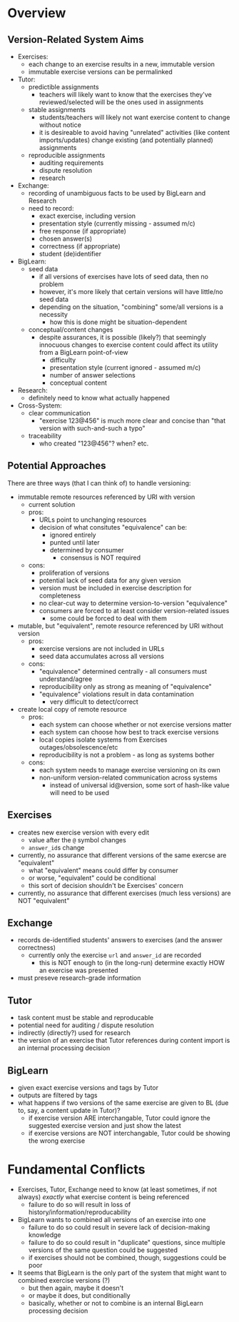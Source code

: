 # Overview

## Version-Related System Aims

* Exercises:
  * each change to an exercise results in a new, immutable version
  * immutable exercise versions can be permalinked
* Tutor:
  * predictible assignments
    * teachers will likely want to know that the exercises they've reviewed/selected will be the ones used in assignments 
  * stable assignments
    * students/teachers will likely not want exercise content to change without notice
    * it is desireable to avoid having "unrelated" activities (like content imports/updates) change existing (and potentially planned) assignments
  * reproducible assignments
    * auditing requirements
    * dispute resolution
    * research
* Exchange:
  * recording of unambiguous facts to be used by BigLearn and Research
  * need to record:
    * exact exercise, including version
    * presentation style (currently missing - assumed m/c)
    * free response (if appropriate)
    * chosen answer(s)
    * correctness (if appropriate)
    * student (de)identifier
* BigLearn:
  * seed data 
    * if all versions of exercises have lots of seed data, then no problem
    * however, it's more likely that certain versions will have little/no seed data
    * depending on the situation, "combining" some/all versions is a necessity
      * how this is done might be situation-dependent
  * conceptual/content changes
    * despite assurances, it is possible (likely?) that seemingly innocuous changes to exercise content could affect its utility from a BigLearn point-of-view
      * difficulty
      * presentation style (current ignored - assumed m/c)
      * number of answer selections
      * conceptual content
* Research:
  * definitely need to know what actually happened
* Cross-System:
   * clear communication
     * "exercise 123@456" is much more clear and concise than "that version with such-and-such a typo"
   * traceability
     * who created "123@456"?  when?  etc.

## Potential Approaches

There are three ways (that I can think of) to handle versioning:

* immutable remote resources referenced by URI with version
  * current solution
  * pros:
    * URLs point to unchanging resources
    * decision of what consitutes "equivalence" can be:
      * ignored entirely
      * punted until later
      * determined by consumer
        * consensus is NOT required 
  * cons:
    * proliferation of versions
    * potential lack of seed data for any given version
    * version must be included in exercise description for completeness
    * no clear-cut way to determine version-to-version "equivalence"
    * consumers are forced to at least consider version-related issues
      * some could be forced to deal with them 
* mutable, but "equivalent", remote resource referenced by URI without version
  * pros:
    * exercise versions are not included in URLs
    * seed data accumulates across all versions
  * cons:
    * "equivalence" determined centrally - all consumers must understand/agree
    * reproducibility only as strong as meaning of "equivalence"
    * "equivalence" violations result in data contamination
      * very difficult to detect/correct 
* create local copy of remote resource
  * pros:
    * each system can choose whether or not exercise versions matter
    * each system can choose how best to track exercise versions
    * local copies isolate systems from Exercises outages/obsolescence/etc
    * reproducibility is not a problem - as long as systems bother
  * cons:
    * each system needs to manage exercise versioning on its own
    * non-uniform version-related communication across systems
      * instead of universal id@version, some sort of hash-like value will need to be used

## Exercises
* creates new exercise version with every edit
  * value after the `@` symbol changes
  * `answer_id`s change
* currently, no assurance that different versions of the same exercse are "equivalent"
  * what "equivalent" means could differ by consumer
  * or worse, "equivalent" could be conditional
  * this sort of decision shouldn't be Exercises' concern
* currently, no assurance that different exercises (much less versions) are NOT "equivalent"

## Exchange

* records de-identified students' answers to exercises (and the answer correctness)
  * currently only the exercise `url` and `answer_id` are recorded
    * this is NOT enough to (in the long-run) determine exactly HOW an exercise was presented
* must preseve research-grade information

## Tutor

* task content must be stable and reproducable
* potential need for auditing / dispute resolution
* indirectly (directly?) used for research
* the version of an exercise that Tutor references during content import is an internal processing decision

## BigLearn

* given exact exercise versions and tags by Tutor
* outputs are filtered by tags
* what happens if two versions of the same exercise are given to BL (due to, say, a content update in Tutor)?
  * if exercise version ARE interchangable, Tutor could ignore the suggested exercise version and just show the latest
  * if exercise versions are NOT interchangable, Tutor could be showing the wrong exercise

# Fundamental Conflicts
* Exercises, Tutor, Exchange need to know (at least sometimes, if not always) *exactly* what exercise content is being referenced
  * failure to do so will result in loss of history/information/reproducability
* BigLearn wants to combined all versions of an exercise into one
  * failure to do so could result in severe lack of decision-making knowledge
  * failure to do so could result in "duplicate" questions, since multiple versions of the same question could be suggested
  * if exercises should not be combined, though, suggestions could be poor
* It seems that BigLearn is the only part of the system that might want to combined exercise versions (?)
  * but then again, maybe it doesn't
  * or maybe it does, but conditionally
  * basically, whether or not to combine is an internal BigLearn processing decision
